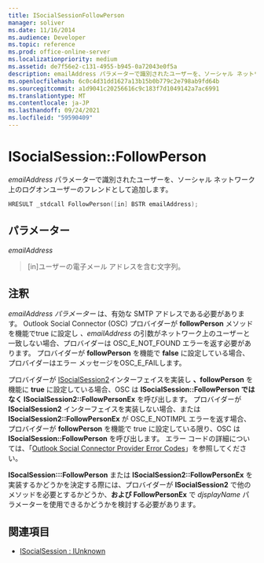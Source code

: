 ```yaml
---
title: ISocialSessionFollowPerson
manager: soliver
ms.date: 11/16/2014
ms.audience: Developer
ms.topic: reference
ms.prod: office-online-server
ms.localizationpriority: medium
ms.assetid: de7f56e2-c131-4955-b945-0a72043e0f5a
description: emailAddress パラメーターで識別されたユーザーを、ソーシャル ネットワーク上のログオンユーザーのフレンドとして追加します。
ms.openlocfilehash: 6c0c4d31dd1627a13b15b0b779c2e798ab9fd64b
ms.sourcegitcommit: a1d9041c20256616c9c183f7d1049142a7ac6991
ms.translationtype: MT
ms.contentlocale: ja-JP
ms.lasthandoff: 09/24/2021
ms.locfileid: "59590409"
---
```

# <a name="isocialsessionfollowperson"></a>ISocialSession::FollowPerson

_emailAddress_ パラメーターで識別されたユーザーを、ソーシャル ネットワーク上のログオンユーザーのフレンドとして追加します。 
  
```cpp
HRESULT _stdcall FollowPerson([in] BSTR emailAddress);
```

## <a name="parameters"></a>パラメーター

_emailAddress_
  
> [in]ユーザーの電子メール アドレスを含む文字列。
    
## <a name="remarks"></a>注釈

_emailAddress パラメーター_ は、有効な SMTP アドレスである必要があります。 Outlook Social Connector (OSC) プロバイダーが **followPerson** メソッドを機能でtrue に設定し _、emailAddress_ の引数がネットワーク上のユーザーと一致しない場合、プロバイダーは OSC_E_NOT_FOUND エラーを返す必要があります。 プロバイダーが **followPerson** を機能で **false** に設定している場合、プロバイダーはエラー メッセージをOSC_E_FAILします。
  
プロバイダーが [ISocialSession2](isocialsession2iunknown.md)インターフェイスを実装し **、followPerson** を機能に **true** に設定している場合、OSC は **ISocialSession::FollowPerson ではなく ISocialSession2::FollowPersonEx** を呼び出します。 [](isocialsession2-followpersonex.md) プロバイダーが **ISocialSession2** インターフェイスを実装しない場合、または **ISocialSession2::FollowPersonEx** が OSC_E_NOTIMPL エラーを返す場合、プロバイダーが **followPerson** を機能で true に設定している限り、OSC は **ISocialSession::FollowPerson** を呼び出します。 エラー コードの詳細については、「[Outlook Social Connector Provider Error Codes](outlook-social-connector-provider-error-codes.md)」を参照してください。
  
**ISocalSession:::FollowPerson** または **ISocialSession2::FollowPersonEx** を実装するかどうかを決定する際には、プロバイダーが **ISocialSession2** で他のメソッドを必要とするかどうか、**および FollowPersonEx** で _djsplayName_ パラメーターを使用できるかどうかを検討する必要があります。
  
## <a name="see-also"></a>関連項目

- [ISocialSession : IUnknown](isocialsessioniunknown.md)


